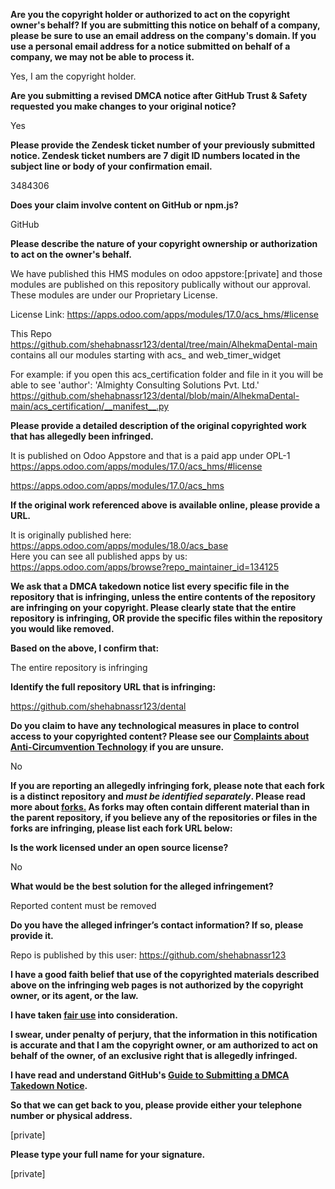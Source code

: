 **Are you the copyright holder or authorized to act on the copyright owner's behalf? If you are submitting this notice on behalf of a company, please be sure to use an email address on the company's domain. If you use a personal email address for a notice submitted on behalf of a company, we may not be able to process it.**

Yes, I am the copyright holder.

**Are you submitting a revised DMCA notice after GitHub Trust & Safety requested you make changes to your original notice?**

Yes

**Please provide the Zendesk ticket number of your previously submitted notice. Zendesk ticket numbers are 7 digit ID numbers located in the subject line or body of your confirmation email.**

3484306

**Does your claim involve content on GitHub or npm.js?**

GitHub

**Please describe the nature of your copyright ownership or authorization to act on the owner's behalf.**

We have published this HMS modules on odoo appstore:[private] and those modules are published on this repository publically without our approval. These modules are under our Proprietary License.

License Link: https://apps.odoo.com/apps/modules/17.0/acs_hms/#license

This Repo https://github.com/shehabnassr123/dental/tree/main/AlhekmaDental-main contains all our modules starting with acs_ and web_timer_widget

For example: if you open this acs_certification folder and file in it you will be able to see 'author': 'Almighty Consulting Solutions Pvt. Ltd.'  
https://github.com/shehabnassr123/dental/blob/main/AlhekmaDental-main/acs_certification/__manifest__.py

**Please provide a detailed description of the original copyrighted work that has allegedly been infringed.**

It is published on Odoo Appstore and that is a paid app under OPL-1 https://apps.odoo.com/apps/modules/17.0/acs_hms/#license

https://apps.odoo.com/apps/modules/17.0/acs_hms

**If the original work referenced above is available online, please provide a URL.**

It is originally published here: https://apps.odoo.com/apps/modules/18.0/acs_base  
Here you can see all published apps by us: https://apps.odoo.com/apps/browse?repo_maintainer_id=134125

**We ask that a DMCA takedown notice list every specific file in the repository that is infringing, unless the entire contents of the repository are infringing on your copyright. Please clearly state that the entire repository is infringing, OR provide the specific files within the repository you would like removed.**

**Based on the above, I confirm that:**

The entire repository is infringing

**Identify the full repository URL that is infringing:**

https://github.com/shehabnassr123/dental

**Do you claim to have any technological measures in place to control access to your copyrighted content? Please see our <a href="https://docs.github.com/articles/guide-to-submitting-a-dmca-takedown-notice#complaints-about-anti-circumvention-technology">Complaints about Anti-Circumvention Technology</a> if you are unsure.**

No

**If you are reporting an allegedly infringing fork, please note that each fork is a distinct repository and <i>must be identified separately</i>. Please read more about <a href="https://docs.github.com/articles/dmca-takedown-policy#b-what-about-forks-or-whats-a-fork">forks.</a> As forks may often contain different material than in the parent repository, if you believe any of the repositories or files in the forks are infringing, please list each fork URL below:**

**Is the work licensed under an open source license?**

No

**What would be the best solution for the alleged infringement?**

Reported content must be removed

**Do you have the alleged infringer’s contact information? If so, please provide it.**

Repo is published by this user: https://github.com/shehabnassr123

**I have a good faith belief that use of the copyrighted materials described above on the infringing web pages is not authorized by the copyright owner, or its agent, or the law.**

**I have taken <a href="https://www.lumendatabase.org/topics/22">fair use</a> into consideration.**

**I swear, under penalty of perjury, that the information in this notification is accurate and that I am the copyright owner, or am authorized to act on behalf of the owner, of an exclusive right that is allegedly infringed.**

**I have read and understand GitHub's <a href="https://docs.github.com/articles/guide-to-submitting-a-dmca-takedown-notice/">Guide to Submitting a DMCA Takedown Notice</a>.**

**So that we can get back to you, please provide either your telephone number or physical address.**

[private]

**Please type your full name for your signature.**

[private]
